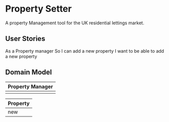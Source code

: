 # Property Setter #

A property Management tool for the UK residential lettings market.

## User Stories ##

As a Property manager
So I can add a new property
I want to be able to add a new property

## Domain Model ##

|Property Manager|
|-|
| |

|Property|
|-|
|new|

